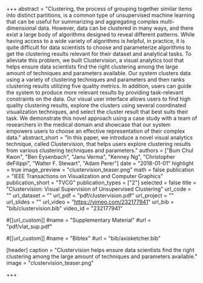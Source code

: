 +++
abstract = "Clustering, the process of grouping together similar items into distinct partitions, is a common type of unsupervised machine learning that can be useful for summarizing and aggregating complex multi-dimensional data. However, data can be clustered in many ways, and there exist a large body of algorithms designed to reveal different patterns. While having access to a wide variety of algorithms is helpful, in practice, it is quite difficult for data scientists to choose and parameterize algorithms to get the clustering results relevant for their dataset and analytical tasks. To alleviate this problem, we built Clustervision, a visual analytics tool that helps ensure data scientists find the right clustering among the large amount of techniques and parameters available. Our system clusters data using a variety of clustering techniques and parameters and then ranks clustering results utilizing five quality metrics. In addition, users can guide the system to produce more relevant results by providing task-relevant constraints on the data. Our visual user interface allows users to find high quality clustering results, explore the clusters using several coordinated visualization techniques, and select the cluster result that best suits their task. We demonstrate this novel approach using a case study with a team of researchers in the medical domain and showcase that our system empowers users to choose an effective representation of their complex data."
abstract_short = "In this paper, we introduce a novel visual analytics technique, called Clustervision, that helps users explore clustering results from various clustering techniques and parameters."
authors = ["Bum Chul Kwon", "Ben Eysenbach", "Janu Verma", "Kenney Ng", "Christopher deFilippi", "Walter F. Stewart", "Adam Perer"]
date = "2018-01-01"
highlight = true
image_preview = "clustervision_teaser.png"
math = false
publication = "IEEE Transactions on Visualization and Computer Graphics"
publication_short = "TVCG"
publication_types = ["2"]
selected = false
title = "Clustervision: Visual Supervision of Unsupervised Clustering"
url_code = ""
url_dataset = ""
url_pdf = "pdf/clustervision.pdf"
url_project = ""
url_slides = ""
url_video = "https://vimeo.com/232177941"
url_bib = "bib/clustervision.bib"
video_id = "232177941"

#[[url_custom]]
#name = "Supplementary Material"
#url = "pdf/vlat_sup.pdf"

#[[url_custom]]
#name = "Bibtex"
#url = "bib/axisketcher.bib"

[header]
  caption = "Clustervision helps ensure data scientists find the right clustering among the large amount of techniques and parameters available."
  image = "clustervision_teaser.png"

+++

